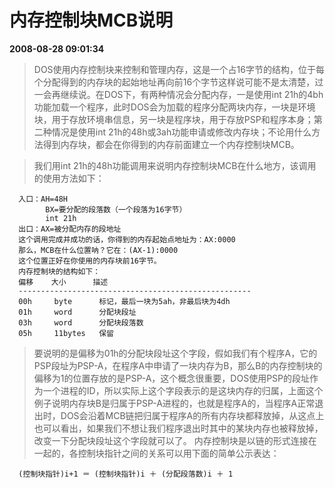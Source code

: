 # 内存控制块MCB说明  
**2008-08-28 09:01:34**

> DOS使用内存控制块来控制和管理内存，这是一个占16字节的结构，位于每个分配得到的内存块的起始地址再向前16个字节这样说可能不是太清楚，过一会再继续说。在DOS下，有两种情况会分配内存，一是使用int 21h的4bh功能加载一个程序，此时DOS会为加载的程序分配两块内存，一块是环境块，用于存放环境串信息，另一块是程序块，用于存放PSP和程序本身；第二种情况是使用int 21h的48h或3ah功能申请或修改内存块；不论用什么方法得到内存块，都会在你得到的内存前面建立一个内存控制块MCB。

> 我们用int 21h的48h功能调用来说明内存控制块MCB在什么地方，该调用的使用方法如下：
  ```
    入口：AH=48H
          BX=要分配的段落数（一个段落为16字节）
          int 21h
    出口：AX=被分配内存的段地址
    这个调用完成并成功的话，你得到的内存起始点地址为：AX:0000
    那么，MCB在什么位置呐？它在：(AX-1):0000
    这个位置正好在你使用的内存块前16字节。
    内存控制块的结构如下：
    偏移    大小      描述
    ----------------------------------------------------
    00h     byte      标记，最后一块为5ah，非最后块为4dh
    01h     word      分配块段址
    03h     word      分配块段落数
    05h     11bytes   保留
  ```
> 要说明的是偏移为01h的分配块段址这个字段，假如我们有个程序A，它的PSP段址为PSP-A，在程序A中申请了一块内存为B，那么B的内存控制块的偏移为1的位置存放的是PSP-A，这个概念很重要，DOS使用PSP的段址作为一个进程的ID，所以实际上这个字段表示的是这块内存的归属，上面这个例子说明内存块B是归属于PSP-A进程的，也就是程序A的，当程序A正常退出时，DOS会沿着MCB链把归属于程序A的所有内存块都释放掉，从这点上也可以看出，如果我们不想让我们程序退出时其中的某块内存也被释放掉，改变一下分配块段址这个字段就可以了。
> 内存控制块是以链的形式连接在一起的，各控制块指针之间的关系可以用下面的简单公示表达：
  ```
    (控制块指针)i+1 ＝ (控制块指针)i ＋ (分配段落数)i ＋ 1
  ```
